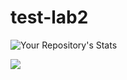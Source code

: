 # test-lab2
![Your Repository's Stats](https://github-readme-stats.vercel.app/api/top-langs/?username=Balandina-o&theme=blue-green)


<a href="https://github.com/Balandina-o/kyrsovaya2/graphs/contributors">
  <img src="https://contrib.rocks/image?repo=Balandina-o/kyrsovaya2" />
</a>
